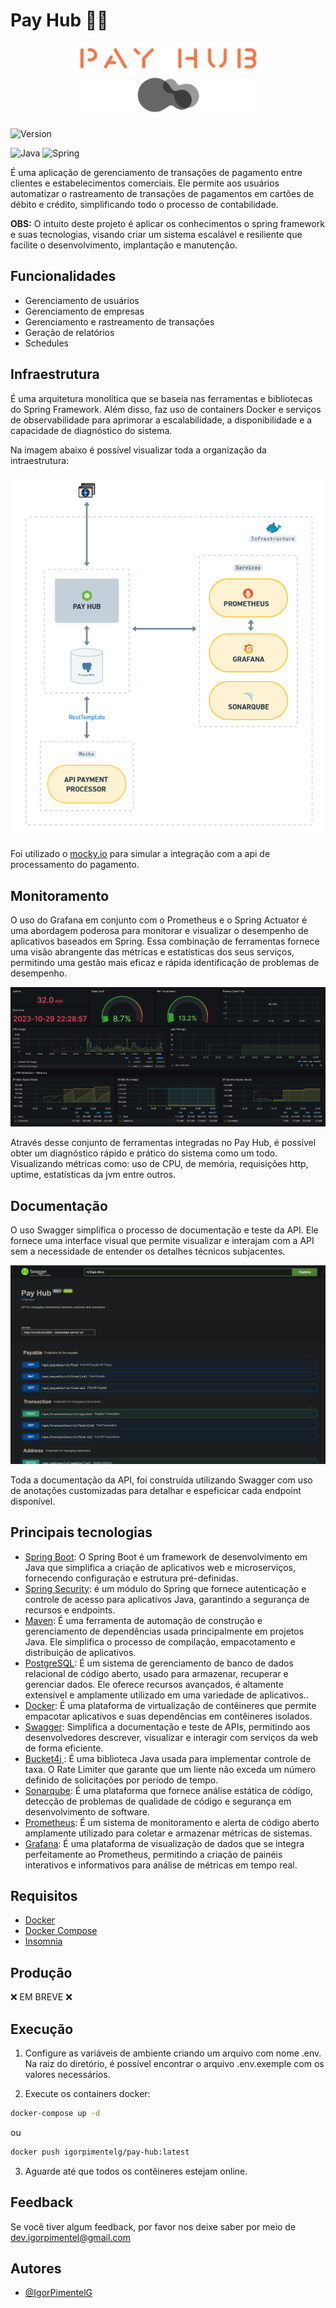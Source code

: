 # Pay Hub ️👨‍💻

<p align="center">
  <img src="./docs/logo.png" alt="logo" width="300" />
</p>


![Version](https://img.shields.io/badge/version-1.0.0-blue)

![Java](https://img.shields.io/badge/java-%23ED8B00.svg?style=for-the-badge&logo=openjdk&logoColor=white)
![Spring](https://img.shields.io/badge/spring-%236DB33F.svg?style=for-the-badge&logo=spring&logoColor=white)


É uma aplicação de gerenciamento de transações de pagamento entre clientes e estabelecimentos comerciais.
Ele permite aos usuários automatizar o rastreamento de transações de pagamentos em cartões de débito e crédito,
simplificando todo o processo de contabilidade.

**OBS:**
O intuito deste projeto é aplicar os conhecimentos o spring framework e suas tecnologias, visando criar um sistema 
escalável e resiliente que facilite o desenvolvimento, implantação e manutenção.

## Funcionalidades
- Gerenciamento de usuários
- Gerenciamento de empresas
- Gerenciamento e rastreamento de transações
- Geração de relatórios
- Schedules

## Infraestrutura

É uma arquitetura monolítica que se baseia nas ferramentas e bibliotecas do Spring Framework. Além disso, faz uso de 
containers Docker e serviços de observabilidade para aprimorar a escalabilidade, a disponibilidade e a capacidade de 
diagnóstico do sistema.

Na imagem abaixo é possível visualizar toda a organização da intraestrutura:

<p align="center">
  <img src="./docs/infra.png" alt="infra" />
</p>

Foi utilizado o [mocky.io](https://designer.mocky.io/) para simular a integração com a api de processamento do pagamento.

## Monitoramento

O uso do Grafana em conjunto com o Prometheus e o Spring Actuator é uma abordagem poderosa para monitorar e visualizar 
o desempenho de aplicativos baseados em Spring. Essa combinação de ferramentas fornece uma visão abrangente das 
métricas e estatísticas dos seus serviços, permitindo uma gestão mais eficaz e rápida identificação de problemas de desempenho. 

<p align="center">
  <img src="./docs/monitoring.png" alt="dashboard de monitoramento" />
</p>

Através desse conjunto de ferramentas integradas no Pay Hub, é possível obter um diagnóstico rápido e prático do sistema 
como um todo. Visualizando métricas como: uso de CPU, de memória, requisições http, uptime, estatísticas da jvm entre outros. 

## Documentação

O uso Swagger simplifica o processo de documentação e teste da API. Ele fornece uma interface visual que permite 
visualizar e interajam com a API sem a necessidade de entender os detalhes técnicos subjacentes.

<p align="center">
  <img src="./docs/swagger.png" alt="dashboard de monitoramento" />
</p>

Toda a documentação da API, foi construída utilizando Swagger com uso de anotações customizadas para detalhar e espeficicar cada 
endpoint disponível.

## Principais tecnologias
- [Spring Boot](https://spring.io/projects/spring-boot): O Spring Boot é um framework de desenvolvimento em Java que
	simplifica a criação de aplicativos web e microserviços, fornecendo configuração e estrutura pré-definidas.
- [Spring Security](https://spring.io/projects/spring-security): é um módulo do Spring que fornece autenticação e
	controle de acesso para aplicativos Java, garantindo a segurança de recursos e endpoints.
- [Maven](https://maven.apache.org/): É uma ferramenta de automação de construção e gerenciamento de dependências
	usada principalmente em projetos Java. Ele simplifica o processo de compilação, empacotamento e distribuição de aplicativos.
- [PostgreSQL](https://www.postgresql.org/): É um sistema de gerenciamento de banco de dados relacional de código aberto, usado 
  para armazenar, recuperar e gerenciar dados. Ele oferece recursos avançados, é altamente extensível e amplamente 
  utilizado em uma variedade de aplicativos..
- [Docker](https://www.docker.com/): É uma plataforma de virtualização de contêineres que permite empacotar
	aplicativos e suas dependências em contêineres isolados.
- [Swagger](https://swagger.io/): Simplifica a documentação e teste de APIs, permitindo aos desenvolvedores descrever,
	visualizar e interagir com serviços da web de forma eficiente.
- [Bucket4j ](https://github.com/MarcGiffing/bucket4j-spring-boot-starter): É uma biblioteca Java usada para implementar 
  controle de taxa. O Rate Limiter que garante que um liente não exceda um número definido de solicitações por período de tempo.
- [Sonarqube](https://www.sonarsource.com/): É uma plataforma que fornece análise estática de código, detecção de problemas
  de qualidade de código e segurança em desenvolvimento de software.
- [Prometheus](https://prometheus.io/): É um sistema de monitoramento e alerta de código aberto amplamente utilizado 
  para coletar e armazenar métricas de sistemas.
- [Grafana](https://grafana.com/): É uma plataforma de visualização de dados que se integra perfeitamente ao Prometheus,
  permitindo a criação de painéis interativos e informativos para análise de métricas em tempo real.

## Requisitos
- [Docker](https://www.docker.com/)
- [Docker Compose](https://docs.docker.com/compose/)
- [Insomnia](https://insomnia.rest/download)

## Produção
❌ EM BREVE ❌

## Execução

1. Configure as variáveis de ambiente criando um arquivo com nome .env. Na raiz do diretório, é possível encontrar
	 o arquivo .env.exemple com os valores necessários.


2. Execute os containers docker:
```bash
docker-compose up -d
```

ou

```bash
docker push igorpimentelg/pay-hub:latest
```

3. Aguarde até que todos os contêineres estejam online.

## Feedback

Se você tiver algum feedback, por favor nos deixe saber por meio de dev.igorpimentel@gmail.com

## Autores

- [@IgorPimentelG](https://www.github.com/IgorPimentelG)

